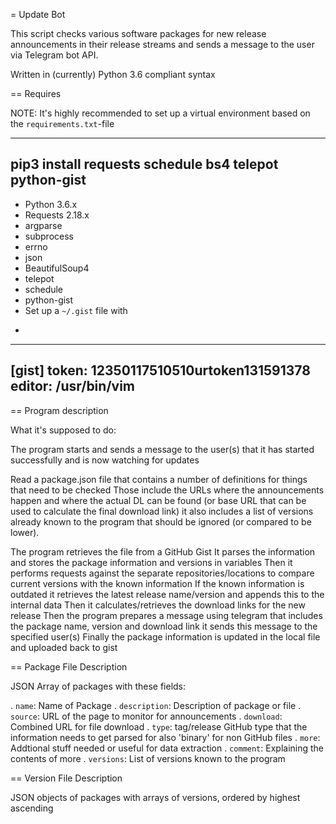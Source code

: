 = Update Bot

This script checks various software packages for new release announcements in their
release streams and sends a message to the user via Telegram bot API.

Written in (currently) Python 3.6 compliant syntax

== Requires

NOTE: It's highly recommended to set up a virtual environment based on the `requirements.txt`-file

----
pip3 install requests schedule bs4 telepot python-gist
----

* Python 3.6.x
* Requests 2.18.x
* argparse
* subprocess
* errno
* json
* BeautifulSoup4
* telepot
* schedule
* python-gist
* Set up a `~/.gist` file with
+
----
[gist]
token: 12350117510510urtoken131591378
editor: /usr/bin/vim
----

== Program description

What it's supposed to do:

The program starts and sends a message to the user(s) that it has started successfully and is now watching for updates

Read a package.json file that contains a number of definitions for things that need to be checked
Those include the URLs where the announcements happen and where the actual DL can be found (or base URL that can be used to calculate the final download link)
it also includes a list of versions already known to the program that should be ignored (or compared to be lower).

The program retrieves the file from a GitHub Gist
It parses the information and stores the package information and versions in variables
Then it performs requests against the separate repositories/locations to compare current versions with the known information
If the known information is outdated it retrieves the latest release name/version and appends this to the internal data
Then it calculates/retrieves the download links for the new release
Then the program prepares a message using telegram that includes the package name, version and download link
it sends this message to the specified user(s)
Finally the package information is updated in the local file and uploaded back to gist

== Package File Description

JSON Array of packages with these fields:

. `name`: Name of Package
. `description`: Description of package or file
. `source`: URL of the page to monitor for announcements
. `download`: Combined URL for file download
. `type`: tag/release GitHub type that the information needs to get parsed for
also 'binary' for non GitHub files
. `more`: Addtional stuff needed or useful for data extraction
. `comment`: Explaining the contents of more
. `versions`: List of versions known to the program

== Version File Description

JSON objects of packages with arrays of versions, ordered by highest ascending
